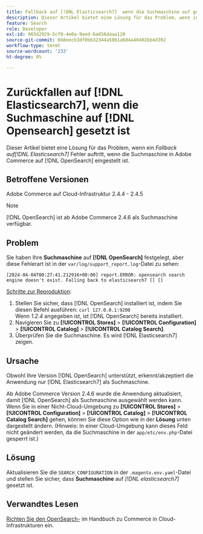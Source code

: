 ```yaml
---
title: Fallback auf [!DNL Elasticsearch7]  wenn die Suchmaschine auf gesetzt ist [!DNL Opensearch]
description: Dieser Artikel bietet eine Lösung für das Problem, wenn in Adobe Commerce ein * [!DNL Elasticsearch7]* error occurs when the search engine is set to [!DNL OpenSearch]  auf verwendet wird.
feature: Search
role: Developer
exl-id: 965d2929-5cf0-4e0a-9eed-6a656daaa120
source-git-commit: 6b8eecb3df0bb32344a5861a604a40402bb4d392
workflow-type: tm+mt
source-wordcount: '233'
ht-degree: 0%

---
```


# Zurückfallen auf [!DNL Elasticsearch7], wenn die Suchmaschine auf [!DNL Opensearch] gesetzt ist

Dieser Artikel bietet eine Lösung für das Problem, wenn ein *Fallback auf[!DNL Elasticsearch7]* Fehler auftritt, wenn die Suchmaschine in Adobe Commerce auf [!DNL OpenSearch] eingestellt ist.

## Betroffene Versionen

Adobe Commerce auf Cloud-Infrastruktur 2.4.4 - 2.4.5

>[!NOTE]
>
>[!DNL OpenSearch] ist ab Adobe Commerce 2.4.6 als Suchmaschine verfügbar.

## Problem

Sie haben Ihre **Suchmaschine** auf **[!DNL OpenSearch]** festgelegt, aber diese Fehlerart ist in der `var/log/support_report.log`-Datei zu sehen:

```[2024-04-04T00:27:41.212916+00:00] report.ERROR: opensearch search engine doesn't exist. Falling back to elasticsearch7 [] []```

<u>Schritte zur Reproduktion</u>:

1. Stellen Sie sicher, dass [!DNL OpenSearch] installiert ist, indem Sie diesen Befehl ausführen: `curl 127.0.0.1:9200`<br>
Wenn *1.2.4* angegeben ist, ist [!DNL OpenSearch] bereits installiert.
1. Navigieren Sie zu **[!UICONTROL Stores]** > **[!UICONTROL Configuration]** > **[!UICONTROL Catalog]** > **[!UICONTROL Catalog Search]**.
1. Überprüfen Sie die Suchmaschine. Es wird [!DNL Elasticsearch7] zeigen.

## Ursache

Obwohl Ihre Version [!DNL OpenSearch] unterstützt, erkennt/akzeptiert die Anwendung nur [!DNL Elasticsearch7] als Suchmaschine.

Ab Adobe Commerce Version 2.4.6 wurde die Anwendung aktualisiert, damit [!DNL OpenSearch] als Suchmaschine ausgewählt werden kann.
Wenn Sie in einer Nicht-Cloud-Umgebung zu **[!UICONTROL Stores]** > **[!UICONTROL Configuration]** > **[!UICONTROL Catalog]** > **[!UICONTROL Catalog Search]** gehen, können Sie diese Option wie in der **Lösung** unten dargestellt ändern.
(Hinweis: In einer Cloud-Umgebung kann dieses Feld nicht geändert werden, da die Suchmaschine in der `app/etc/env.php`-Datei gesperrt ist.)

## Lösung

Aktualisieren Sie die `SEARCH_CONFIGURATION` in der `.magento.env.yaml`-Datei und stellen Sie sicher, dass **Suchmaschine** auf *[!DNL elasticsearch7]* gesetzt ist.

## Verwandtes Lesen

[Richten Sie den OpenSearch-](https://experienceleague.adobe.com/docs/commerce-cloud-service/user-guide/configure/service/opensearch.html?lang=de) im Handbuch zu Commerce in Cloud-Infrastrukturen ein.
